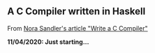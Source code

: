 ## A C Compiler written in Haskell

From [Nora Sandler's article "Write a C Compiler"](https://norasandler.com/2017/11/29/Write-a-Compiler.html)

**11/04/2020: Just starting...**
